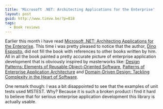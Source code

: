 ```yaml
---
title: 'Microsoft .NET: Architecting Applications for the Enterprise'
layout: post
guid: http://www.timvw.be/?p=818
tags:
  - Book reviews
---
```

Earlier this month i have read [Microsoft .NET: Architecting Applications for the Enterprise](http://www.amazon.com/Microsoft%C2%AE-NET-Architecting-Applications-PRO-Developer/dp/073562609X). This time i was pretty pleased to notice that the author, [Dino Esposito](http://weblogs.asp.net/despos/), did not fill the book with references to other books written by him. All in all the book painted a pretty accurate picture of enterprise application development that is obviously inspired by masterworks like: [Design Patterns: Elements of Reusable Object-Oriented Software](http://www.amazon.com/Design-Patterns-Object-Oriented-Addison-Wesley-Professional/dp/0201633612), [Patterns of Enterprise Application Architecture](http://www.amazon.com/Enterprise-Application-Architecture-Addison-Wesley-Signature/dp/0321127420) and [Domain-Driven Design: Tackling Complexity in the Heart of Software](http://www.amazon.com/Domain-Driven-Design-Tackling-Complexity-Software/dp/0321125215).

One remark though: I was a bit disappointed to see that the examples of unit tests used MSTEST. Why? Because it is such a broken product i find it hard to believe that for serious enterprise application development this library is actually usable.
